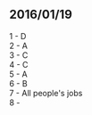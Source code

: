 ## 2016/01/19

1 - D <br>
2 - A <br>
3 - C <br>
4 - C <br>
5 - A <br>
6 - B <br>
7 - All people's jobs <br>
8 -  <br>
